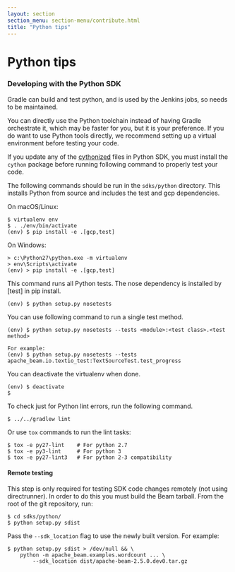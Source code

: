 ```yaml
---
layout: section
section_menu: section-menu/contribute.html
title: "Python tips"
---
```

<!--
Licensed under the Apache License, Version 2.0 (the "License");
you may not use this file except in compliance with the License.
You may obtain a copy of the License at

http://www.apache.org/licenses/LICENSE-2.0

Unless required by applicable law or agreed to in writing, software
distributed under the License is distributed on an "AS IS" BASIS,
WITHOUT WARRANTIES OR CONDITIONS OF ANY KIND, either express or implied.
See the License for the specific language governing permissions and
limitations under the License.
-->

# Python tips

### Developing with the Python SDK

Gradle can build and test python, and is used by the Jenkins jobs, so needs to
be maintained.

You can directly use the Python toolchain instead of having Gradle orchestrate
it, which may be faster for you, but it is your preference.
If you do want to use Python tools directly, we recommend setting up a virtual
environment before testing your code.

If you update any of the [cythonized](http://cython.org) files in Python SDK,
you must install the `cython` package before running following command to
properly test your code.

The following commands should be run in the `sdks/python` directory.
This installs Python from source and includes the test and gcp dependencies.

On macOS/Linux:

    $ virtualenv env
    $ . ./env/bin/activate
    (env) $ pip install -e .[gcp,test]

On Windows:

    > c:\Python27\python.exe -m virtualenv
    > env\Scripts\activate
    (env) > pip install -e .[gcp,test]

This command runs all Python tests. The nose dependency is installed by [test] in pip install.

    (env) $ python setup.py nosetests

You can use following command to run a single test method.

    (env) $ python setup.py nosetests --tests <module>:<test class>.<test method>

    For example:
    (env) $ python setup.py nosetests --tests apache_beam.io.textio_test:TextSourceTest.test_progress

You can deactivate the virtualenv when done.

    (env) $ deactivate
    $

To check just for Python lint errors, run the following command.

    $ ../../gradlew lint

Or use `tox` commands to run the lint tasks:

    $ tox -e py27-lint    # For python 2.7
    $ tox -e py3-lint     # For python 3
    $ tox -e py27-lint3   # For python 2-3 compatibility

#### Remote testing

This step is only required for testing SDK code changes remotely (not using
directrunner). In order to do this you must build the Beam tarball. From the
root of the git repository, run:

```
$ cd sdks/python/
$ python setup.py sdist
```

Pass the `--sdk_location` flag to use the newly built version. For example:

```
$ python setup.py sdist > /dev/null && \
    python -m apache_beam.examples.wordcount ... \
        --sdk_location dist/apache-beam-2.5.0.dev0.tar.gz
```